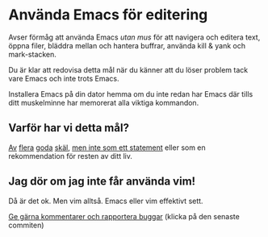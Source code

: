 # Använda Emacs för editering

Avser förmåg att använda Emacs *utan mus* för att navigera och
editera text, öppna filer, bläddra mellan och hantera buffrar,
använda kill & yank och mark-stacken.

Du är klar att redovisa detta mål när du känner att du löser
problem tack vare Emacs och inte trots Emacs.

Installera Emacs på din dator hemma om du inte redan har Emacs där
tills ditt muskelminne har memorerat alla viktiga kommandon.


## Varför har vi detta mål?

[Av](http://www.theguardian.com/technology/blog/2011/oct/24/programming-ide-editors-choice)
[flera](http://blog.bittersweetryan.com/2012/02/great-ide-vs-text-editor-debate-why-i.html)
[goda](https://www.reddit.com/r/learnprogramming/comments/17gr47/text_editors_v_ides/)
[skäl](http://radar.oreilly.com/2014/01/to-ide-or-not-to-ide.html),
[men inte som ett statement](http://codecraft.co/2014/05/13/why-you-should-use-an-ide-instead-of-vim-or-emacs/) eller som en rekommendation för resten av ditt liv.


## Jag dör om jag inte får använda vim!

Då är det ok. Men vim alltså. Emacs eller vim effektivt sett.

[Ge gärna kommentarer och rapportera buggar](https://github.com/IOOPM-UU/achievements/commits/master/T55.md) (klicka på den senaste commiten)
